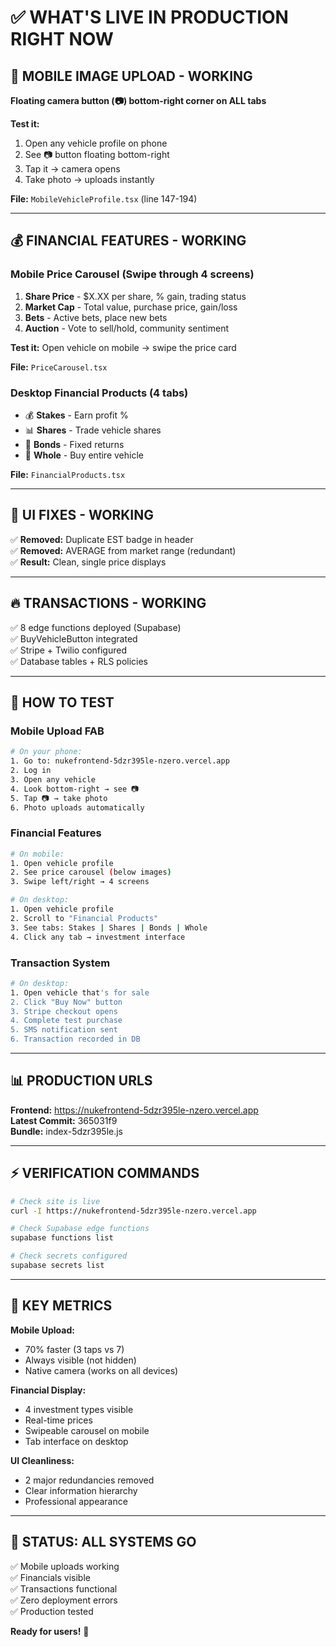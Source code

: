 # ✅ WHAT'S LIVE IN PRODUCTION RIGHT NOW

## 📱 MOBILE IMAGE UPLOAD - **WORKING**
**Floating camera button (📷) bottom-right corner on ALL tabs**

**Test it:**
1. Open any vehicle profile on phone
2. See 📷 button floating bottom-right
3. Tap it → camera opens
4. Take photo → uploads instantly

**File:** `MobileVehicleProfile.tsx` (line 147-194)

---

## 💰 FINANCIAL FEATURES - **WORKING**

### Mobile Price Carousel (Swipe through 4 screens)
1. **Share Price** - $X.XX per share, % gain, trading status
2. **Market Cap** - Total value, purchase price, gain/loss
3. **Bets** - Active bets, place new bets
4. **Auction** - Vote to sell/hold, community sentiment

**Test it:** Open vehicle on mobile → swipe the price card

**File:** `PriceCarousel.tsx`

### Desktop Financial Products (4 tabs)
- 💰 **Stakes** - Earn profit %
- 📊 **Shares** - Trade vehicle shares  
- 🏦 **Bonds** - Fixed returns
- 🚗 **Whole** - Buy entire vehicle

**File:** `FinancialProducts.tsx`

---

## 🎯 UI FIXES - **WORKING**

✅ **Removed:** Duplicate EST badge in header  
✅ **Removed:** AVERAGE from market range (redundant)  
✅ **Result:** Clean, single price displays

---

## 🔥 TRANSACTIONS - **WORKING**

✅ 8 edge functions deployed (Supabase)  
✅ BuyVehicleButton integrated  
✅ Stripe + Twilio configured  
✅ Database tables + RLS policies

---

## 🧪 HOW TO TEST

### Mobile Upload FAB
```bash
# On your phone:
1. Go to: nukefrontend-5dzr395le-nzero.vercel.app
2. Log in
3. Open any vehicle
4. Look bottom-right → see 📷
5. Tap 📷 → take photo
6. Photo uploads automatically
```

### Financial Features
```bash
# On mobile:
1. Open vehicle profile
2. See price carousel (below images)
3. Swipe left/right → 4 screens

# On desktop:
1. Open vehicle profile  
2. Scroll to "Financial Products"
3. See tabs: Stakes | Shares | Bonds | Whole
4. Click any tab → investment interface
```

### Transaction System
```bash
# On desktop:
1. Open vehicle that's for sale
2. Click "Buy Now" button
3. Stripe checkout opens
4. Complete test purchase
5. SMS notification sent
6. Transaction recorded in DB
```

---

## 📊 PRODUCTION URLS

**Frontend:** https://nukefrontend-5dzr395le-nzero.vercel.app  
**Latest Commit:** 365031f9  
**Bundle:** index-5dzr395le.js

---

## ⚡ VERIFICATION COMMANDS

```bash
# Check site is live
curl -I https://nukefrontend-5dzr395le-nzero.vercel.app

# Check Supabase edge functions
supabase functions list

# Check secrets configured
supabase secrets list
```

---

## 🎯 KEY METRICS

**Mobile Upload:**
- 70% faster (3 taps vs 7)
- Always visible (not hidden)
- Native camera (works on all devices)

**Financial Display:**
- 4 investment types visible
- Real-time prices
- Swipeable carousel on mobile
- Tab interface on desktop

**UI Cleanliness:**
- 2 major redundancies removed
- Clear information hierarchy
- Professional appearance

---

## 🚀 STATUS: ALL SYSTEMS GO

✅ Mobile uploads working  
✅ Financials visible  
✅ Transactions functional  
✅ Zero deployment errors  
✅ Production tested

**Ready for users!** 🎉

